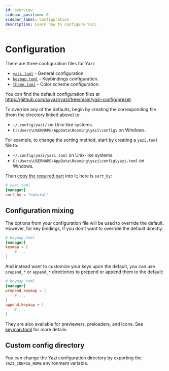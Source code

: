 ```yaml
---
id: overview
sidebar_position: 0
sidebar_label: Configuration
description: Learn how to configure Yazi.
---
```


# Configuration

There are three configuration files for Yazi:

- [`yazi.toml`](./yazi.md) - General configuration.
- [`keymap.toml`](./keymap.md) - Keybindings configuration.
- [`theme.toml`](./theme.md) - Color scheme configuration.

You can find the default configuration files at https://github.com/sxyazi/yazi/tree/main/yazi-config/preset.

To override any of the defaults, begin by creating the corresponding file (from the directory linked above) to:

- `~/.config/yazi/` on Unix-like systems.
- `C:\Users\USERNAME\AppData\Roaming\yazi\config\` on Windows.

For example, to change the sorting method, start by creating a `yazi.toml` file to:

- `~/.config/yazi/yazi.toml` on Unix-like systems.
- `C:\Users\USERNAME\AppData\Roaming\yazi\config\yazi.toml` on Windows.

Then [copy the required part](https://github.com/sxyazi/yazi/blob/main/yazi-config/preset/yazi.toml) into it; here is `sort_by`:

```toml
# yazi.toml
[manager]
sort_by = "natural"
```

## Configuration mixing

The options from your configuration file will be used to override the default. However, for key bindings, if you don't want to override the default directly:

```toml
# keymap.toml
[manager]
keymap = [
	# ...
]
```

And instead want to customize your keys upon the default, you can use `prepend_*` or `append_*` directories to prepend or append them to the default:

```toml
# keymap.toml
[manager]
prepend_keymap = [
	# ...
]
append_keymap = [
	# ...
]
```

They are also available for previewers, preloaders, and icons. See [keymap.toml](/docs/configuration/keymap) for more details.

## Custom config directory

You can change the Yazi configuration directory by exporting the `YAZI_CONFIG_HOME` environment variable.
